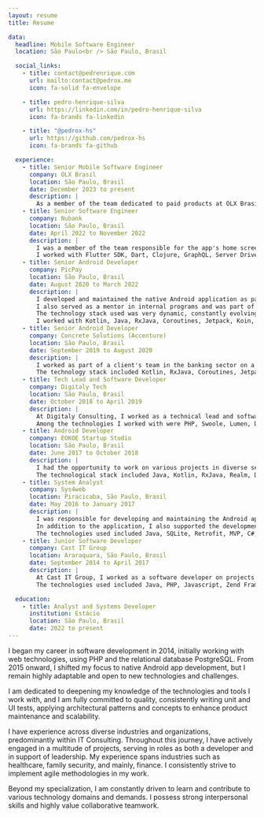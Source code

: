 ```yaml
---
layout: resume
title: Resume

data:
  headline: Mobile Software Engineer
  location: São Paulo<br /> São Paulo, Brasil

  social_links:
    - title: contact@pedrenrique.com
      url: mailto:contact@pedrox.me
      icon: fa-solid fa-envelope

    - title: pedro-henrique-silva
      url: https://linkedin.com/in/pedro-henrique-silva
      icon: fa-brands fa-linkedin

    - title: "@pedrox-hs"
      url: https://github.com/pedrox-hs
      icon: fa-brands fa-github

  experience:
    - title: Senior Mobile Software Engineer
      company: OLX Brasil
      location: São Paulo, Brasil
      date: December 2023 to present
      description: |
        As a member of the team dedicated to paid products at OLX Brasil, I participate in initiatives to enhance the visibility of ads through plans and highlights. My main focus is native Android development, where I strive to utilize the latest technologies available in the market to ensure excellent product quality.
    - title: Senior Software Engineer
      company: Nubank
      location: São Paulo, Brasil
      date: April 2022 to November 2022
      description: |
        I was a member of the team responsible for the app's home screen, providing features that allowed other teams to display content dynamically and tailored to each customer.
        I worked with Flutter SDK, Dart, Clojure, GraphQL, Server Driven UI, and Kubernetes, developing and maintaining Nubank's app and its microservices.
    - title: Senior Android Developer
      company: PicPay
      location: São Paulo, Brasil
      date: August 2020 to March 2022
      description: |
        I developed and maintained the native Android application as part of the team responsible for after-sales of the personal credit, often providing assistance to the platform team as well.
        I also served as a mentor in internal programs and was part of the recruitment team, conducting technical interviews and evaluating candidates and challenges.
        The technology stack used was very dynamic, constantly evolving with a strong commitment to quality.
        I worked with Kotlin, Java, RxJava, Coroutines, Jetpack, Koin, Modularization, Clean Architecture, MVVM, Git, CI/CD, Unit and UI Testing, and more.
    - title: Senior Android Developer
      company: Concrete Solutions (Accenture)
      location: São Paulo, Brasil
      date: September 2019 to August 2020
      description: |
        I worked as part of a client's team in the banking sector on a White Label credit card application, integrating with the team responsible for developing and maintaining customer support functionalities.
        The technology stack included Kotlin, RxJava, Coroutines, Jetpack, Kodein, Modularization, Clean Architecture, SOLID, MVVM, Git, CI/CD, Unit and UI Testing, among others.
    - title: Tech Lead and Software Developer
      company: Digitaly Tech
      location: São Paulo, Brasil
      date: October 2018 to April 2019
      description: |
        At Digitaly Consulting, I worked as a technical lead and software developer, where I was responsible for everything from the inception of solutions, defining the appropriate stack and architecture for clients' needs, to developing and maintaining APIs and Android applications.
        Among the technologies I worked with were PHP, Swoole, Lumen, Docker, JavaScript/NodeJS, Vue, Kotlin, RxJava, Jetpack, Dagger, Clean Architecture, Git, CI/CD, Unit and UI Testing, and others.
    - title: Android Developer
      company: EOKOE Startup Studio
      location: São Paulo, Brasil
      date: June 2017 to October 2018
      description: |
        I had the opportunity to work on various projects in diverse sectors, such as healthcare, family security, social impact, and more.
        The technological stack included Java, Kotlin, RxJava, Realm, Dagger, Clean Architecture, MVP, CI/CD, Git, and others.
    - title: System Analyst
      company: Sys4web
      location: Piracicaba, São Paulo, Brasil
      date: May 2016 to January 2017
      description: |
        I was responsible for developing and maintaining the Android application offered by the company, used for pre-hospital care by ambulance paramedics during incidents.
        In addition to the application, I also supported the development of functionalities in the internal system used to manage these operations.
        The technologies used included Java, SQLite, Retrofit, MVP, C#, .NET, ASP.NET MVC, Entity Framework, SQL Server, among others.
    - title: Junior Software Developer
      company: Cast IT Group
      location: Araraquara, São Paulo, Brasil
      date: September 2014 to April 2017
      description: |
        At Cast IT Group, I worked as a software developer on projects for public sector client companies.
        The technologies used included Java, PHP, Javascript, Zend Framework, JQuery, CSS, HTML, NodeJS, MySQL, PostgreSQL, SQLite, SVN, and others.

  education:
    - title: Analyst and Systems Developer
      institution: Estácio
      location: São Paulo, Brasil
      date: 2022 to present
---
```


I began my career in software development in 2014, initially working with web technologies, using PHP and the relational database PostgreSQL. From 2015 onward, I shifted my focus to native Android app development, but I remain highly adaptable and open to new technologies and challenges.

I am dedicated to deepening my knowledge of the technologies and tools I work with, and I am fully committed to quality, consistently writing unit and UI tests, applying architectural patterns and concepts to enhance product maintenance and scalability.

I have experience across diverse industries and organizations, predominantly within IT Consulting. Throughout this journey, I have actively engaged in a multitude of projects, serving in roles as both a developer and in support of leadership. My experience spans industries such as healthcare, family security, and mainly, finance. I consistently strive to implement agile methodologies in my work.

Beyond my specialization, I am constantly driven to learn and contribute to various technology domains and demands. I possess strong interpersonal skills and highly value collaborative teamwork.
